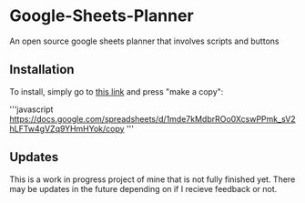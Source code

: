 # Google-Sheets-Planner
An open source google sheets planner that involves scripts and buttons

## Installation
To install, simply go to [this link](https://docs.google.com/spreadsheets/d/1mde7kMdbrROo0XcswPPmk_sV2hLFTw4gVZq9YHmHYok/copy) and press "make a copy":

'''javascript
https://docs.google.com/spreadsheets/d/1mde7kMdbrROo0XcswPPmk_sV2hLFTw4gVZq9YHmHYok/copy
'''

## Updates
This is a work in progress project of mine that is not fully finished yet.
There may be updates in the future depending on if I recieve feedback or not.
